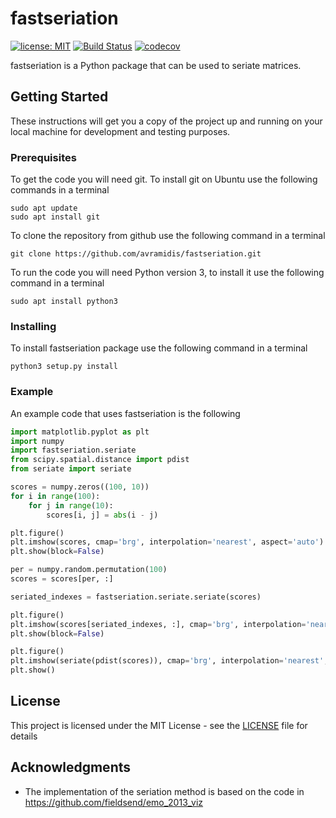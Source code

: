 # fastseriation

[![license: MIT](https://img.shields.io/badge/License-MIT-yellow.svg)](https://github.com/avramidis/fastseriation/blob/master/LICENSE)
[![Build Status](https://travis-ci.org/avramidis/tenpinbowling.svg?branch=master)](https://travis-ci.org/avramidis/fastseriation)
[![codecov](https://codecov.io/gh/avramidis/tenpinbowling/branch/master/graph/badge.svg)](https://codecov.io/gh/avramidis/fastseriation)

fastseriation is a Python package that can be used to seriate matrices.

## Getting Started

These instructions will get you a copy of the project up and running on your local machine for development and testing purposes.

### Prerequisites

To get the code you will need git. To install git on Ubuntu use the following commands in a terminal

```
sudo apt update
sudo apt install git
```

To clone the repository from github use the following command in a terminal

```
git clone https://github.com/avramidis/fastseriation.git
```

To run the code you will need Python version 3, to install it use the following command in a terminal

```
sudo apt install python3
```

### Installing

To install fastseriation package use the following command in a terminal

```
python3 setup.py install
```

### Example

An example code that uses fastseriation is the following

```python
import matplotlib.pyplot as plt
import numpy
import fastseriation.seriate
from scipy.spatial.distance import pdist
from seriate import seriate

scores = numpy.zeros((100, 10))
for i in range(100):
    for j in range(10):
        scores[i, j] = abs(i - j)

plt.figure()
plt.imshow(scores, cmap='brg', interpolation='nearest', aspect='auto')
plt.show(block=False)

per = numpy.random.permutation(100)
scores = scores[per, :]

seriated_indexes = fastseriation.seriate.seriate(scores)

plt.figure()
plt.imshow(scores[seriated_indexes, :], cmap='brg', interpolation='nearest', aspect='auto')
plt.show(block=False)

plt.figure()
plt.imshow(seriate(pdist(scores)), cmap='brg', interpolation='nearest', aspect='auto')
plt.show()
```

## License

This project is licensed under the MIT License - see the [LICENSE](LICENSE) file for details

## Acknowledgments

* The implementation of the seriation method is based on the code in https://github.com/fieldsend/emo_2013_viz